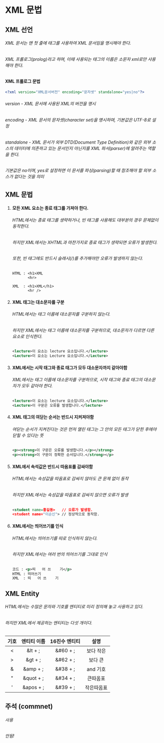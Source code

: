 # XML 문법

## XML 선언

###### XML 문서는 맨 첫 줄에 <xml>태그를 사용하여 XML 문서임을 명시해야 한다.

###### XML 프롤로그(prolog)라고 하며, 이때 사용되는 <xml>태그의 이름은 소문자 xml로만 사용해야 한다.





#### XML 프롤로그 문법

```xml
<?xml version="XML문서버전" encoding="문자셋" standalone="yes|no"?>
```

###### version - XML 문서에 사용된 XML의 버전을 명시

###### encoding - XML 문서의 문자셋(character set)을 명시하며, 기본값은 UTF-8로 설정

###### standalone - XML 문서가 외부 DTD(Document Type Definition)와 같은 외부 소스의 데이터에 의존하고 있는 문서인지 아닌지를 XML 파서(parser)에 알려주는 역할을 한다.

###### 기본값은 no이며, yes로 설정하면 이 문서를 파싱(parsing)할 때 참조해야 할 외부 소스가 없다는 것을 의미





## XML 문법

1. #### 모든 XML 요소는 종료 태그를 가져야 한다.

   ###### HTML에서는 종료 태그를 생략하거나, 빈 태그를 사용해도 대부분의 경우 문제없이 동작한다.

   ###### 하지만 XML에서는 XHTML과 마찬가지로 종료 태그가 생략되면 오류가 발생한다.

   ###### 또한, 빈 태그에도 반드시 슬래시(/)를 추가해야만 오류가 발생하지 않는다.

   ```
   HTML : <h1>XML
          <hr>
   
   XML  : <h1>XML</h1>
          <hr />
   ```

   

2. #### XML 태그는 대소문자를 구분

   ###### HTML에서는 태그 이름에 대소문자를 구분하지 않는다.

   ###### 하지만 XML에서는 태그 이름에 대소문자를 구분하므로, 대소문자가 다르면 다른 요소로 인식한다.

   ```xml
   <lecture>이 요소는 lecture 요소입니다.</lecture>
   <Lecture>이 요소는 Lecture 요소입니다.</Lecture>
   ```

   

3. #### XML에서는 시작 태그와 종료 태그가 모두 대소문자까지 같아야함

   ###### XML에서는 태그 이름에 대소문자를 구분하므로, 시작 태그와 종료 태그의 대소문자가 모두 같아야 한다.

   ```xml
   <lecture>이 요소는 lecture 요소입니다.</lecture>
   <Lecture>이 구문은 오류를 발생합니다.</lecture>
   ```

   

4. #### XML 태그의 여닫는 순서는 반드시 지켜져야함

   ###### 여닫는 순서가 지켜진다는 것은 먼저 열린 태그는 그 안의 모든 태그가 닫힌 후에야 닫힐 수 있다는 뜻

   ```xml
   <p><strong>이 구문은 오류를 발생합니다.</p></strong>
   <p><strong>이 구문이 정확한 순서입니다.</strong></p>
   ```

   

5. #### XML에서 속석값은 반드시 따옴표롤 감싸야함

   ###### HTML에서는 속성값을 따옴표로 감싸지 않아도 큰 문제 없이 동작

   ###### 하지만 XML에서는 속성값을 따옴표로 감싸지 않으면 오류가 발생

   ```xml
   <student name=홍길동>   // 오류가 발생함.
   <student name="이순신"> // 정상적으로 동작함.
   ```

   

6. #### XML에서는 띄어쓰기를 인식

   ###### HTML에서는 띄어쓰기를 따로 인식하지 않는다.

   ###### 하지만 XML에서는 여러 번의 띄어쓰기를 그대로 인식

   ```xml
   코드 : <p>띄   어 쓰    기</p>
   HTML : 띄어쓰기
   XML  : 띄   어 쓰    기
   ```

   



##  XML Entity

###### HTML에서는 수많은 문자와 기호를 엔티티로 미리 정의해 놓고 사용하고 있다.

###### 하지만 XML에서 제공하는 엔티티는 다섯 개이다.

| 기호 | 엔티티 이름 | 16진수 엔티티 |    설명    |
| :--: | :---------: | :-----------: | :--------: |
|  <   |   &lt + ;   |   &#60 + ;    | 보다 작은  |
|  >   |   &gt + ;   |   &#62 + ;    |  보다 큰   |
|  &   |  &amp + ;   |   &#38 + ;    |  and 기호  |
|  "   |  &quot + ;  |   &#34 + ;    |  큰따옴표  |
|  '   |  &apos + ;  |   &#39 + ;    | 작은따옴표 |





## 주석 (commnet)

###### <!-- --> 사용

###### <!-- -- --> 안됨! 